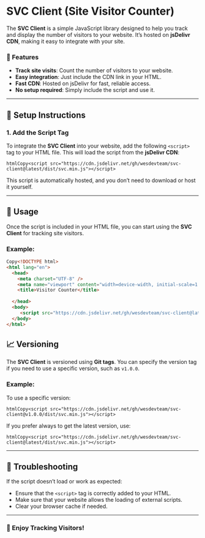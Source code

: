 # SVC Client (Site Visitor Counter)

The **SVC Client** is a simple JavaScript library designed to help you track and display the number of visitors to your website. It’s hosted on **jsDelivr CDN**, making it easy to integrate with your site.

### 🚀 Features

- **Track site visits**: Count the number of visitors to your website.
- **Easy integration**: Just include the CDN link in your HTML.
- **Fast CDN**: Hosted on jsDelivr for fast, reliable access.
- **No setup required**: Simply include the script and use it.

---

## 🔧 Setup Instructions

### 1. Add the Script Tag

To integrate the **SVC Client** into your website, add the following `<script>` tag to your HTML file. This will load the script from the **jsDelivr CDN**:

    htmlCopy<script src="https://cdn.jsdelivr.net/gh/wesdevteam/svc-client@latest/dist/svc.min.js"></script>

This script is automatically hosted, and you don’t need to download or host it yourself.

---

## 📝 Usage

Once the script is included in your HTML file, you can start using the **SVC Client** for tracking site visitors.

### Example:

```html
Copy<!DOCTYPE html>
<html lang="en">
  <head>
    <meta charset="UTF-8" />
    <meta name="viewport" content="width=device-width, initial-scale=1.0" />
    <title>Visitor Counter</title>
   
  </head>
  <body>
     <script src="https://cdn.jsdelivr.net/gh/wesdevteam/svc-client@latest/dist/svc.min.js"></script>
  </body>
</html>
```


## 📈 Versioning

The **SVC Client** is versioned using **Git tags**. You can specify the version tag if you need to use a specific version, such as `v1.0.0`.

### Example:

To use a specific version:

    htmlCopy<script src="https://cdn.jsdelivr.net/gh/wesdevteam/svc-client@v1.0.0/dist/svc.min.js"></script>

If you prefer always to get the latest version, use:

    htmlCopy<script src="https://cdn.jsdelivr.net/gh/wesdevteam/svc-client@latest/dist/svc.min.js"></script>

---

## 🤖 Troubleshooting

If the script doesn’t load or work as expected:

- Ensure that the `<script>` tag is correctly added to your HTML.
- Make sure that your website allows the loading of external scripts.
- Clear your browser cache if needed.

---

### 🎉 Enjoy Tracking Visitors!

